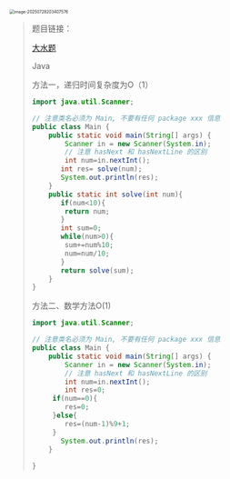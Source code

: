 <img src="C:\Users\35543\AppData\Roaming\Typora\typora-user-images\image-20250728203407576.png" alt="image-20250728203407576" style="zoom:50%;" />

> 题目链接：
>
> [大水题](https://www.nowcoder.com/practice/6b9770de551c426287252421742f6ebf?tpId=386&tqId=11264989&sourceUrl=%2Fexam%2Foj)
>
>
>
> Java
>
> 方法一，递归时间复杂度为O（1）
>
> ```java
> import java.util.Scanner;
> 
> // 注意类名必须为 Main, 不要有任何 package xxx 信息
> public class Main {
>     public static void main(String[] args) {
>         Scanner in = new Scanner(System.in);
>         // 注意 hasNext 和 hasNextLine 的区别
>         int num=in.nextInt();
>        int res= solve(num);
>        System.out.println(res);
>     }
>     public static int solve(int num){
>        if(num<10){
>         return num;
>        }
>        int sum=0;
>        while(num>0){
>         sum+=num%10;
>         num=num/10;
>        }
>        return solve(sum);
>     }
> }
> ```
>
> 方法二、数学方法O(1)
>
> ```java
> import java.util.Scanner;
> 
> // 注意类名必须为 Main, 不要有任何 package xxx 信息
> public class Main {
>     public static void main(String[] args) {
>         Scanner in = new Scanner(System.in);
>         // 注意 hasNext 和 hasNextLine 的区别
>         int num=in.nextInt();
>         int res=0;
>      if(num==0){
>         res=0;
>      }else{
>         res=(num-1)%9+1;
>      }
>        System.out.println(res);
>     }
>     
> }
> ```
>
>
